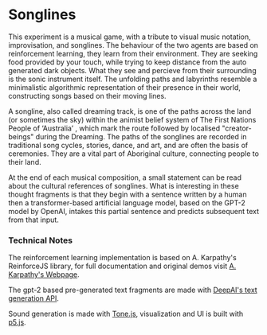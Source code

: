 # Songlines

This experiment is a musical game, with a tribute to visual music notation, improvisation, and songlines. The behaviour of the two agents are based on reinforcement learning, they learn from their environment. They are seeking food provided by your touch, while trying to keep distance from the auto generated dark objects. What they see and percieve from their surrounding is the sonic instrument itself. The unfolding paths and labyrinths resemble a minimalistic algorithmic representation of their presence in their world, constructing songs based on their moving lines. 

A songline, also called dreaming track, is one of the paths across the land (or sometimes the sky) within the animist belief system of The First Nations People of ‘Australia’ , which mark the route followed by localised "creator-beings" during the Dreaming. The paths of the songlines are recorded in traditional song cycles, stories, dance, and art, and are often the basis of ceremonies. They are a vital part of Aboriginal culture, connecting people to their land.

At the end of each musical composition, a small statement can be read about the cultural references of songlines. What is interesting in these thought fragments is that they begin with a sentence written by a human then a transformer-based artificial language model, based on the GPT-2 model by OpenAI, intakes this partial sentence and predicts subsequent text from that input.

### Technical Notes

The reinforcement learning implementation is based on A. Karpathy's ReinforceJS library, for full documentation and original demos visit [A. Karpathy's Webpage](http://cs.stanford.edu/people/karpathy/reinforcejs).

The gpt-2 based pre-generated text fragments are made with [DeepAI's text generation API](https://deepai.org/machine-learning-model/text-generator).

Sound generation is made with [Tone.js](https://tonejs.github.io/), visualization and UI is built with [p5.js](https://p5js.org/).


